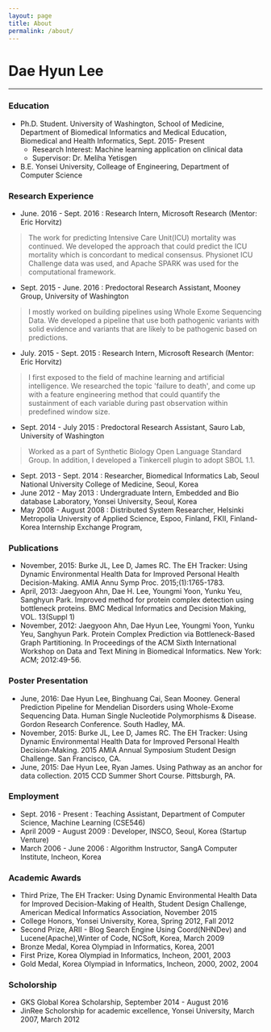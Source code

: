 ```yaml
---
layout: page
title: About
permalink: /about/
---
```


Dae Hyun Lee
============

---


### Education
- Ph.D. Student. University of Washington, School of Medicine, Department of Biomedical Informatics and Medical Education, Biomedical and Health Informatics, Sept. 2015- Present
	- Research Interest: Machine learning application on clinical data
	- Supervisor: Dr. Meliha Yetisgen
- B.E.		Yonsei University, Colleage of Engineering, Department of Computer Science

### Research Experience

- June. 2016 - Sept. 2016 : Research Intern, Microsoft Research (Mentor: Eric Horvitz)

> The work for predicting Intensive Care Unit(ICU) mortality was continued. We developed the approach that could predict the ICU mortality which is concordant to medical consensus. Physionet ICU Challenge data was used, and Apache SPARK was used for the computational framework.

- Sept. 2015 - June. 2016 : Predoctoral Research Assistant, Mooney Group<mooneygroup>, University of Washington

> I mostly worked on building pipelines using Whole Exome Sequencing Data. We developed a pipeline that use both pathogenic variants with solid evidence and variants that are likely to be pathogenic based on predictions.

- July. 2015 - Sept. 2015 : Research Intern, Microsoft Research (Mentor: Eric Horvitz)

> I first exposed to the field of machine learning and artificial intelligence. We researched the topic 'failure to death', and come up with a feature engineering method that could quantify the sustainment of each variable during past observation within predefined window size.

- Sept. 2014 - July 2015 : Predoctoral Research Assistant, Sauro Lab<saurogroup>, University of Washington

> Worked as a part of Synthetic Biology Open Language Standard Group. In addition, I developed a Tinkercell plugin to adopt SBOL 1.1.

- Sept. 2013 - Sept. 2014 : Researcher, Biomedical Informatics Lab, Seoul National University College of Medicine, Seoul, Korea
-  June 2012 - May 2013 : Undergraduate Intern, Embedded and Bio database Laboratory, Yonsei University, Seoul, Korea
- May 2008 - August 2008 : Distributed System Researcher, Helsinki Metropolia University of Applied Science, Espoo, Finland, FKII, Finland-Korea Internship Exchange Program, 

### Publications
 - November, 2015: Burke JL, Lee D, James RC. The EH Tracker: Using Dynamic Environmental Health Data for Improved Personal Health Decision-Making. AMIA Annu Symp Proc. 2015;(1):1765-1783.
 - April, 2013: Jaegyoon Ahn, Dae H. Lee, Youngmi Yoon, Yunku Yeu, Sanghyun Park. Improved method for protein complex detection using bottleneck proteins.  BMC Medical Informatics and Decision Making, VOL. 13(Suppl 1)
 - November, 2012: Jaegyoon Ahn, Dae Hyun Lee, Youngmi Yoon, Yunku Yeu, Sanghyun Park. Protein Complex Prediction via Bottleneck-Based Graph Partitioning. In Proceedings of the ACM Sixth International Workshop on Data and Text Mining in Biomedical Informatics. New York: ACM; 2012:49-56.

### Poster Presentation
 - June, 2016: Dae Hyun Lee, Binghuang Cai, Sean Mooney. General Prediction Pipeline for Mendelian Disorders using Whole-Exome Sequencing Data. Human Single Nucleotide Polymorphisms & Disease.
Gordon Research Conference. South Hadley, MA.
 - November, 2015: Burke JL, Lee D, James RC. The EH Tracker: Using Dynamic Environmental Health Data for Improved Personal Health Decision-Making. 2015 AMIA Annual Symposium Student Design Challenge. San Francisco, CA. 
 - June, 2015: Dae Hyun Lee, Ryan James. Using Pathway as an anchor for data collection. 2015 CCD Summer Short Course. Pittsburgh, PA.

### Employment
- Sept. 2016 - Present : Teaching Assistant, Department of Computer Science, Machine Learning (CSE546)
- April 2009 - August 2009 : Developer, INSCO, Seoul, Korea (Startup Venture)
-  March 2006 - June 2006 : Algorithm Instructor, SangA Computer Institute, Incheon, Korea

### Academic Awards


 - Third Prize, The EH Tracker: Using Dynamic Environmental Health Data for Improved Decision-Making of Health, Student Design Challenge, American Medical Informatics Association, November 2015
 - College Honors, Yonsei University, Korea, Spring 2012, Fall 2012
 - Second Prize, ARII - Blog Search Engine Using Coord(NHNDev) and Lucene(Apache),Winter of Code, NCSoft, Korea, March 2009
 - Bronze Medal, Korea Olympiad in Informatics, Korea, 2001
 - First Prize, Korea Olympiad in Informatics, Incheon, 2001, 2003
 - Gold Medal, Korea Olympiad in Informatics, Incheon, 2000, 2002, 2004


### Scholorship
 - GKS Global Korea Scholarship, September 2014 - August 2016
 - JinRee Scholorship for academic excellence, Yonsei University, March 2007, March 2012

